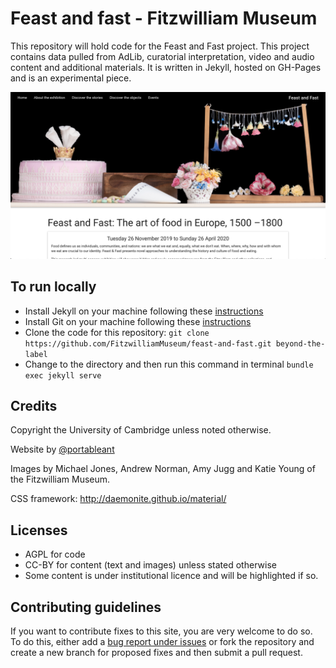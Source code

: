 # Feast and fast - Fitzwilliam Museum

This repository will hold code for the Feast and Fast project. This project
contains data pulled from AdLib, curatorial interpretation, video and audio content and additional materials. It is written in Jekyll, hosted on GH-Pages and is an experimental piece.

![](/images/screenshots/screenshot-food.png)
## To run locally

* Install Jekyll on your machine following these [instructions](https://jekyllrb.com/docs/installation/)
* Install Git on your machine following these [instructions](https://git-scm.com/book/en/v2/Getting-Started-Installing-Git)
* Clone the code for this repository:
   `git clone https://github.com/FitzwilliamMuseum/feast-and-fast.git beyond-the-label`
* Change to the directory and then run this command in terminal `bundle exec jekyll serve`

## Credits

Copyright the University of Cambridge unless noted otherwise.

Website by [@portableant](https://github.com/portableant)

Images by Michael Jones, Andrew Norman, Amy Jugg and Katie Young of the Fitzwilliam Museum. 

CSS framework: http://daemonite.github.io/material/

## Licenses

* AGPL for code
* CC-BY for content (text and images) unless stated
otherwise
* Some content is under institutional licence and will be highlighted if so.

## Contributing guidelines

If you want to contribute fixes to this site, you are very welcome to do so. To
do this, either add a [bug report under issues](https://github.com/FitzwilliamMuseum/feast-and-fast/issues) or fork the repository and create a new branch for proposed fixes and then submit
a pull request.
